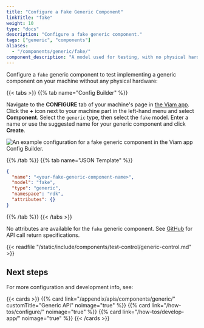 ```yaml
---
title: "Configure a Fake Generic Component"
linkTitle: "fake"
weight: 10
type: "docs"
description: "Configure a fake generic component."
tags: ["generic", "components"]
aliases:
  - "/components/generic/fake/"
component_description: "A model used for testing, with no physical hardware."
---
```


Configure a `fake` generic component to test implementing a generic component on your machine without any physical hardware:

{{< tabs >}}
{{% tab name="Config Builder" %}}

Navigate to the **CONFIGURE** tab of your machine's page in [the Viam app](https://app.viam.com).
Click the **+** icon next to your machine part in the left-hand menu and select **Component**.
Select the `generic` type, then select the `fake` model.
Enter a name or use the suggested name for your generic component and click **Create**.

![An example configuration for a fake generic component in the Viam app Config Builder.](/components/generic/fake-generic-ui-config.png)

{{% /tab %}}
{{% tab name="JSON Template" %}}

```json {class="line-numbers linkable-line-numbers"}
{
  "name": "<your-fake-generic-component-name>",
  "model": "fake",
  "type": "generic",
  "namespace": "rdk",
  "attributes": {}
}
```

{{% /tab %}}
{{< /tabs >}}

No attributes are available for the `fake` generic component.
See [GitHub](https://github.com/viamrobotics/rdk/blob/main/components/generic/fake/generic.go) for API call return specifications.

{{< readfile "/static/include/components/test-control/generic-control.md" >}}

## Next steps

For more configuration and development info, see:

{{< cards >}}
{{% card link="/appendix/apis/components/generic/" customTitle="Generic API" noimage="true" %}}
{{% card link="/how-tos/configure/" noimage="true" %}}
{{% card link="/how-tos/develop-app/" noimage="true" %}}
{{< /cards >}}
